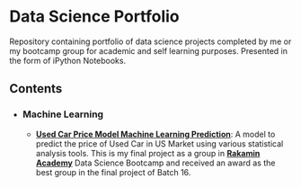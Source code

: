 # Data Science Portfolio
Repository containing portfolio of data science projects completed by me or my bootcamp group for academic and self learning purposes. Presented in the form of iPython Notebooks.

## Contents
- ### Machine Learning
	- [**Used Car Price Model Machine Learning Prediction**](https://github.com/joshuaabisha/data-science-portfolio/tree/main/Used%20Car%20Price%20Model%20Machine%20Learning%20Prediction): A model to predict the price of Used Car in US Market using various statistical analysis tools. This is my final project as a group in [**Rakamin Academy**](rakamin.com) Data Science Bootcamp and received an award as the best group in the final project of Batch 16.
